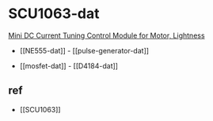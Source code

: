 
# SCU1063-dat

[Mini DC Current Tuning Control Module for Motor, Lightness](https://www.electrodragon.com/product/mini-dc-current-tuning-control-module-for-motor-lightness/)



- [[NE555-dat]] - [[pulse-generator-dat]]

- [[mosfet-dat]] - [[D4184-dat]]


## ref 

- [[SCU1063]]